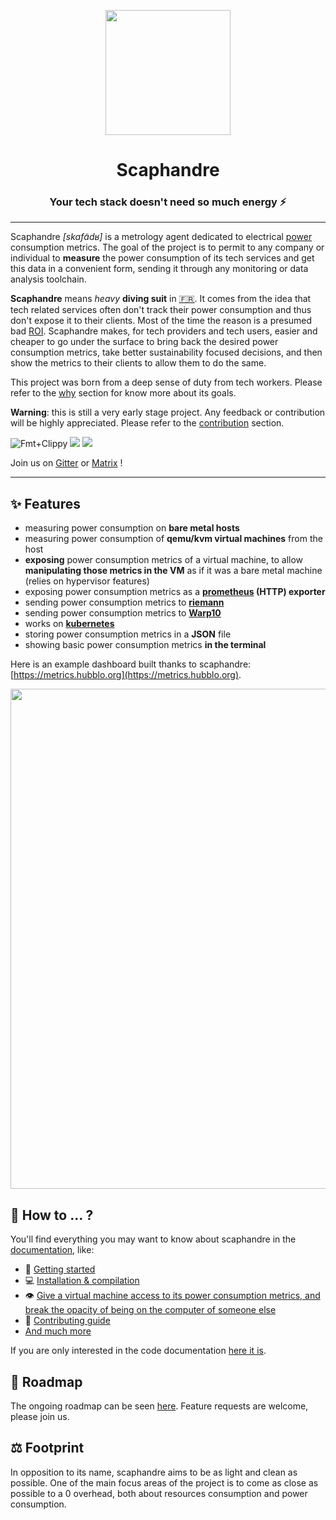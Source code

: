 <p align="center">
    <img src="https://github.com/hubblo-org/scaphandre/raw/main/docs_src/scaphandre.cleaned.png" width="200">
</p>
<h1 align="center">
  Scaphandre
</h1>

<h3 align="center">
    Your tech stack doesn't need so much energy ⚡
</h3>

---

Scaphandre *[skafɑ̃dʁ]* is a metrology agent dedicated to electrical [power](https://en.wikipedia.org/wiki/Electric_power) consumption metrics. The goal of the project is to permit to any company or individual to **measure** the power consumption of its tech services and get this data in a convenient form, sending it through any monitoring or data analysis toolchain.

**Scaphandre** means *heavy* **diving suit** in [:fr:](https://fr.wikipedia.org/wiki/Scaphandre_%C3%A0_casque). It comes from the idea that tech related services often don't track their power consumption and thus don't expose it to their clients. Most of the time the reason is a presumed bad [ROI](https://en.wikipedia.org/wiki/Return_on_investment). Scaphandre makes, for tech providers and tech users, easier and cheaper to go under the surface to bring back the desired power consumption metrics, take better sustainability focused decisions, and then show the metrics to their clients to allow them to do the same.

This project was born from a deep sense of duty from tech workers. Please refer to the [why](https://hubblo-org.github.io/scaphandre-documentation/why.html) section for know more about its goals.

**Warning**: this is still a very early stage project. Any feedback or contribution will be highly appreciated. Please refer to the [contribution](https://hubblo-org.github.io/scaphandre-documentation/contributing.html) section.

![Fmt+Clippy](https://github.com/hubblo-org/scaphandre/workflows/Rust/badge.svg?branch=main)
[![](https://img.shields.io/crates/v/scaphandre.svg?maxAge=25920)](https://crates.io/crates/scaphandre)
<a href="https://gitter.im/hubblo-org/scaphandre?utm_source=badge&utm_medium=badge&utm_campaign=pr-badge&utm_content=badge"><img src="https://badges.gitter.im/Join%20Chat.svg"></a>

Join us on [Gitter](https://gitter.im/hubblo-org/scaphandre) or [Matrix](https://app.element.io/#/room/#hubblo-org_scaphandre:gitter.im) !

---

## ✨ Features

- measuring power consumption on **bare metal hosts**
- measuring power consumption of **qemu/kvm virtual machines** from the host
- **exposing** power consumption metrics of a virtual machine, to allow **manipulating those metrics in the VM** as if it was a bare metal machine (relies on hypervisor features)
- exposing power consumption metrics as a **[prometheus](https://prometheus.io) (HTTP) exporter**
- sending power consumption metrics to **[riemann](http://riemann.io/)**
- sending power consumption metrics to **[Warp10](http://warp10.io/)**
- works on **[kubernetes](https://kubernetes.io/)**
- storing power consumption metrics in a **JSON** file
- showing basic power consumption metrics **in the terminal**

Here is an example dashboard built thanks to scaphandre: [https://metrics.hubblo.org](https://metrics.hubblo.org).

<a href="https://metrics.hubblo.org"><img src="https://github.com/hubblo-org/scaphandre/raw/main/docs_src/grafana-dash-scaphandre.cleaned.png" width="800"></a>

## 📄 How to ... ?

You'll find everything you may want to know about scaphandre in the [documentation](https://hubblo-org.github.io/scaphandre-documentation), like:

- 🏁 [Getting started](https://hubblo-org.github.io/scaphandre-documentation/tutorials/quickstart.html)
- 💻 [Installation & compilation](https://hubblo-org.github.io/scaphandre-documentation/tutorials/installation.html)
- 👁️ [Give a virtual machine access to its power consumption metrics, and break the opacity of being on the computer of someone else](https://hubblo-org.github.io/scaphandre-documentation/how-to_guides/propagate-metrics-hypervisor-to-vm_qemu-kvm.html)
- 🎉 [Contributing guide](https://hubblo-org.github.io/scaphandre-documentation/contributing.html)
- [And much more](https://hubblo-org.github.io/scaphandre-documentation)

If you are only interested in the code documentation [here it is](https://docs.rs/scaphandre).

## 📅 Roadmap

The ongoing roadmap can be seen [here](https://github.com/hubblo-org/scaphandre/projects/1). Feature requests are welcome, please join us.

## ⚖️  Footprint

In opposition to its name, scaphandre aims to be as light and clean as possible. One of the main focus areas of the project is to come as close as possible to a 0 overhead, both about resources consumption and power consumption.
